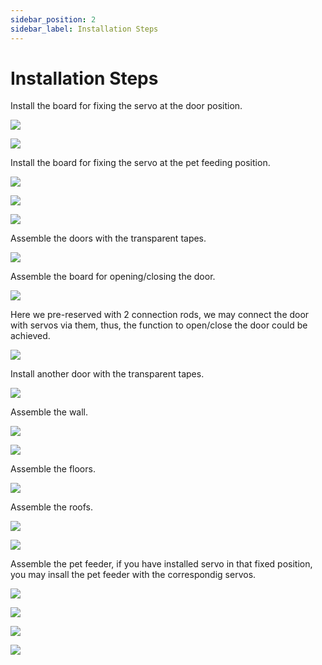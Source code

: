 ```yaml
---
sidebar_position: 2
sidebar_label: Installation Steps
---
```


# Installation Steps

Install the board for fixing the servo at the door position. 

![](./images/smart-home-material-pack-02.png)

![](./images/smart-home-material-pack-03.png)

Install the board for fixing the servo at the pet feeding position. 

![](./images/smart-home-material-pack-04.png)

![](./images/smart-home-material-pack-05.png)

![](./images/smart-home-material-pack-06.png)

Assemble the doors with the transparent tapes. 

![](./images/smart-home-material-pack-07.png)

Assemble the board for opening/closing the door. 

![](./images/smart-home-material-pack-08.png)

Here we pre-reserved with 2 connection rods, we may connect the door with servos via them, thus, the function to open/close the door could be achieved. 

![](./images/smart-home-material-pack-09.png)

Install another door with the transparent tapes. 

![](./images/smart-home-material-pack-10.png)

Assemble the wall. 

![](./images/smart-home-material-pack-11.png)

![](./images/smart-home-material-pack-12.png)

Assemble the floors. 

![](./images/smart-home-material-pack-13.png)

Assemble the roofs. 

![](./images/smart-home-material-pack-14.png)

![](./images/smart-home-material-pack-15.png)

Assemble the pet feeder, if you have installed servo in that fixed position, you may insall the pet feeder with the correspondig servos.

![](./images/smart-home-material-pack-16.png)

![](./images/smart-home-material-pack-17.png)

![](./images/smart-home-material-pack-18.png)

![](./images/smart-home-material-pack-19.png)
